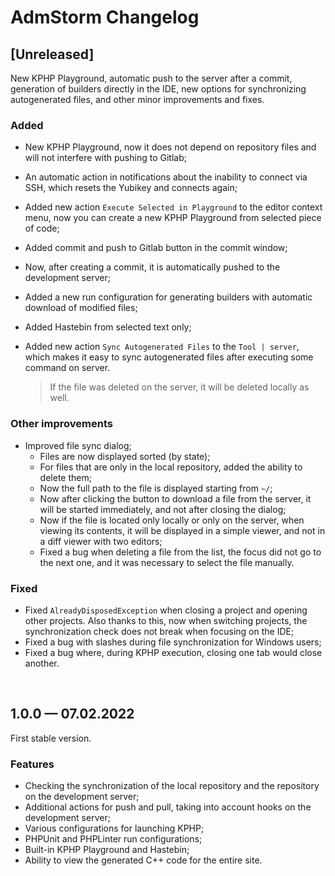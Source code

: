 # AdmStorm Changelog

## [Unreleased]

New KPHP Playground, automatic push to the server after a commit, generation of builders directly in the IDE, new
options for synchronizing autogenerated files, and other minor improvements and fixes.

### Added

- New KPHP Playground, now it does not depend on repository files and will not interfere with pushing to Gitlab;
- An automatic action in notifications about the inability to connect via SSH, which resets the Yubikey and connects
  again;
- Added new action `Execute Selected in Playground` to the editor context menu, now you can create a new KPHP Playground
  from selected piece of code;
- Added commit and push to Gitlab button in the commit window;
- Now, after creating a commit, it is automatically pushed to the development server;
- Added a new run configuration for generating builders with automatic download of modified files;
- Added Hastebin from selected text only;
- Added new action `Sync Autogenerated Files` to the `Tool | server`, which makes it easy to sync autogenerated files
  after executing some command on server.

  > If the file was deleted on the server, it will be deleted locally as well.

### Other improvements

- Improved file sync dialog;
  - Files are now displayed sorted (by state);
  - For files that are only in the local repository, added the ability to delete them;
  - Now the full path to the file is displayed starting from `~/`;
  - Now after clicking the button to download a file from the server, it will be started immediately, and not after
    closing the dialog;
  - Now if the file is located only locally or only on the server, when viewing its contents, it will be displayed in a
    simple viewer, and not in a diff viewer with two editors;
  - Fixed a bug when deleting a file from the list, the focus did not go to the next one, and it was necessary to select
    the file manually.

### Fixed

- Fixed `AlreadyDisposedException` when closing a project and opening other projects. Also thanks to this, now when
  switching projects, the synchronization check does not break when focusing on the IDE;
- Fixed a bug with slashes during file synchronization for Windows users;
- Fixed a bug where, during KPHP execution, closing one tab would close another.

<br>

## 1.0.0 — 07.02.2022

First stable version.

### Features

- Checking the synchronization of the local repository and the repository on the development server;
- Additional actions for push and pull, taking into account hooks on the development server;
- Various configurations for launching KPHP;
- PHPUnit and PHPLinter run configurations;
- Built-in KPHP Playground and Hastebin;
- Ability to view the generated C++ code for the entire site.
